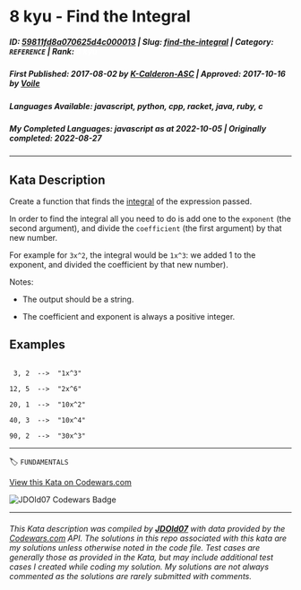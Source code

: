 # 8 kyu - Find the Integral

##### **ID**: [59811fd8a070625d4c000013](https://www.codewars.com/kata/59811fd8a070625d4c000013) | **Slug**: [find-the-integral](https://www.codewars.com/kata/59811fd8a070625d4c000013) | **Category**: `REFERENCE` | **Rank**: <span style="color:white">8 kyu</span>

##### **First Published**: 2017-08-02 ***by*** [K-Calderon-ASC](https://www.codewars.com/users/K-Calderon-ASC) | **Approved**: 2017-10-16 ***by*** [Voile](https://www.codewars.com/users/Voile)

##### **Languages Available**: javascript, python, cpp, racket, java, ruby, c

##### **My Completed Languages**: javascript ***as at*** 2022-10-05 | **Originally completed**: 2022-08-27

---

## Kata Description


Create a function that finds the [integral](https://en.wikipedia.org/wiki/Integral) of the expression passed.



In order to find the integral all you need to do is add one to the `exponent` (the second argument), and divide the `coefficient` (the first argument) by that new number.



For example for `3x^2`, the integral would be `1x^3`: we added 1 to the exponent, and divided the coefficient by that new number).



Notes:

* The output should be a string.

* The coefficient and exponent is always a positive integer.





## Examples



```

 3, 2  -->  "1x^3"

12, 5  -->  "2x^6"

20, 1  -->  "10x^2"

40, 3  -->  "10x^4"

90, 2  -->  "30x^3"

```

---


🏷 `FUNDAMENTALS`


[View this Kata on Codewars.com](https://www.codewars.com/kata/59811fd8a070625d4c000013)

![](https://www.codewars.com/users/jdold07/badges/large "JDOld07 Codewars Badge")

---

###### *This Kata description was compiled by [**JDOld07**](https://tpstech.dev) with data provided by the [Codewars.com](https://www.codewars.com) API.  The solutions in this repo associated with this kata are my solutions unless otherwise noted in the code file.  Test cases are generally those as provided in the Kata, but may include additional test cases I created while coding my solution.  My solutions are not always commented as the solutions are rarely submitted with comments.*
